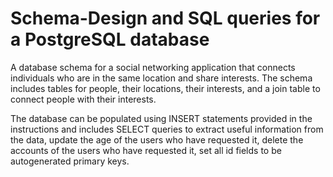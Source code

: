 # Schema-Design and SQL queries for a PostgreSQL database
 A database schema for a social networking application that connects individuals who are in the same location and share interests. The schema includes tables for people, their locations, their interests, and a join table to connect people with their interests. 
 
The database can be populated using INSERT statements provided in the instructions and includes SELECT queries to extract useful information from the data, update the age of the users who have requested it, delete the accounts of the users who have requested it, set all id fields to be autogenerated primary keys.
